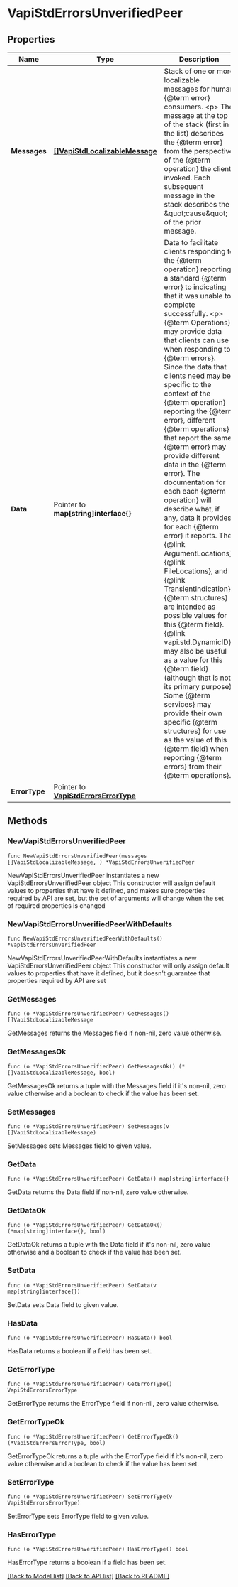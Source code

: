 # VapiStdErrorsUnverifiedPeer

## Properties

Name | Type | Description | Notes
------------ | ------------- | ------------- | -------------
**Messages** | [**[]VapiStdLocalizableMessage**](VapiStdLocalizableMessage.md) | Stack of one or more localizable messages for human {@term error} consumers. &lt;p&gt; The message at the top of the stack (first in the list) describes the {@term error} from the perspective of the {@term operation} the client invoked. Each subsequent message in the stack describes the \&quot;cause\&quot; of the prior message. | 
**Data** | Pointer to **map[string]interface{}** | Data to facilitate clients responding to the {@term operation} reporting a standard {@term error} to indicating that it was unable to complete successfully. &lt;p&gt; {@term Operations} may provide data that clients can use when responding to {@term errors}.  Since the data that clients need may be specific to the context of the {@term operation} reporting the {@term error}, different {@term operations} that report the same {@term error} may provide different data in the {@term error}.  The documentation for each each {@term operation} will describe what, if any, data it provides for each {@term error} it reports. The {@link ArgumentLocations}, {@link FileLocations}, and {@link TransientIndication} {@term structures} are intended as possible values for this {@term field}.  {@link vapi.std.DynamicID} may also be useful as a value for this {@term field} (although that is not its primary purpose).  Some {@term services} may provide their own specific {@term structures} for use as the value of this {@term field} when reporting {@term errors} from their {@term operations}. | [optional] 
**ErrorType** | Pointer to [**VapiStdErrorsErrorType**](VapiStdErrorsErrorType.md) |  | [optional] 

## Methods

### NewVapiStdErrorsUnverifiedPeer

`func NewVapiStdErrorsUnverifiedPeer(messages []VapiStdLocalizableMessage, ) *VapiStdErrorsUnverifiedPeer`

NewVapiStdErrorsUnverifiedPeer instantiates a new VapiStdErrorsUnverifiedPeer object
This constructor will assign default values to properties that have it defined,
and makes sure properties required by API are set, but the set of arguments
will change when the set of required properties is changed

### NewVapiStdErrorsUnverifiedPeerWithDefaults

`func NewVapiStdErrorsUnverifiedPeerWithDefaults() *VapiStdErrorsUnverifiedPeer`

NewVapiStdErrorsUnverifiedPeerWithDefaults instantiates a new VapiStdErrorsUnverifiedPeer object
This constructor will only assign default values to properties that have it defined,
but it doesn't guarantee that properties required by API are set

### GetMessages

`func (o *VapiStdErrorsUnverifiedPeer) GetMessages() []VapiStdLocalizableMessage`

GetMessages returns the Messages field if non-nil, zero value otherwise.

### GetMessagesOk

`func (o *VapiStdErrorsUnverifiedPeer) GetMessagesOk() (*[]VapiStdLocalizableMessage, bool)`

GetMessagesOk returns a tuple with the Messages field if it's non-nil, zero value otherwise
and a boolean to check if the value has been set.

### SetMessages

`func (o *VapiStdErrorsUnverifiedPeer) SetMessages(v []VapiStdLocalizableMessage)`

SetMessages sets Messages field to given value.


### GetData

`func (o *VapiStdErrorsUnverifiedPeer) GetData() map[string]interface{}`

GetData returns the Data field if non-nil, zero value otherwise.

### GetDataOk

`func (o *VapiStdErrorsUnverifiedPeer) GetDataOk() (*map[string]interface{}, bool)`

GetDataOk returns a tuple with the Data field if it's non-nil, zero value otherwise
and a boolean to check if the value has been set.

### SetData

`func (o *VapiStdErrorsUnverifiedPeer) SetData(v map[string]interface{})`

SetData sets Data field to given value.

### HasData

`func (o *VapiStdErrorsUnverifiedPeer) HasData() bool`

HasData returns a boolean if a field has been set.

### GetErrorType

`func (o *VapiStdErrorsUnverifiedPeer) GetErrorType() VapiStdErrorsErrorType`

GetErrorType returns the ErrorType field if non-nil, zero value otherwise.

### GetErrorTypeOk

`func (o *VapiStdErrorsUnverifiedPeer) GetErrorTypeOk() (*VapiStdErrorsErrorType, bool)`

GetErrorTypeOk returns a tuple with the ErrorType field if it's non-nil, zero value otherwise
and a boolean to check if the value has been set.

### SetErrorType

`func (o *VapiStdErrorsUnverifiedPeer) SetErrorType(v VapiStdErrorsErrorType)`

SetErrorType sets ErrorType field to given value.

### HasErrorType

`func (o *VapiStdErrorsUnverifiedPeer) HasErrorType() bool`

HasErrorType returns a boolean if a field has been set.


[[Back to Model list]](../README.md#documentation-for-models) [[Back to API list]](../README.md#documentation-for-api-endpoints) [[Back to README]](../README.md)


